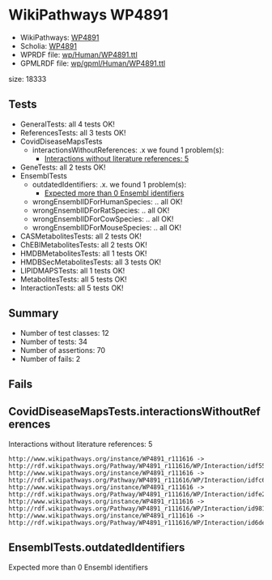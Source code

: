 # WikiPathways WP4891

* WikiPathways: [WP4891](https://identifiers.org/wikipathways:WP4891)
* Scholia: [WP4891](https://scholia.toolforge.org/wikipathways/WP4891)
* WPRDF file: [wp/Human/WP4891.ttl](../wp/Human/WP4891.ttl)
* GPMLRDF file: [wp/gpml/Human/WP4891.ttl](../wp/gpml/Human/WP4891.ttl)

size: 18333
## Tests
* GeneralTests: all 4 tests OK!
* ReferencesTests: all 3 tests OK!
* CovidDiseaseMapsTests
    * interactionsWithoutReferences: .x we found 1 problem(s):
        * [Interactions without literature references: 5](#2e295933)
* GeneTests: all 2 tests OK!
* EnsemblTests
    * outdatedIdentifiers: .x. we found 1 problem(s):
        * [Expected more than 0 Ensembl identifiers](#f44398b7)
    * wrongEnsemblIDForHumanSpecies: .. all OK!
    * wrongEnsemblIDForRatSpecies: .. all OK!
    * wrongEnsemblIDForCowSpecies: .. all OK!
    * wrongEnsemblIDForMouseSpecies: .. all OK!
* CASMetabolitesTests: all 2 tests OK!
* ChEBIMetabolitesTests: all 2 tests OK!
* HMDBMetabolitesTests: all 1 tests OK!
* HMDBSecMetabolitesTests: all 3 tests OK!
* LIPIDMAPSTests: all 1 tests OK!
* MetabolitesTests: all 5 tests OK!
* InteractionTests: all 5 tests OK!


## Summary

* Number of test classes: 12
* Number of tests: 34
* Number of assertions: 70
* Number of fails: 2

## Fails

<a name="2e295933" />

## CovidDiseaseMapsTests.interactionsWithoutReferences

Interactions without literature references: 5
```
http://www.wikipathways.org/instance/WP4891_r111616 -> http://rdf.wikipathways.org/Pathway/WP4891_r111616/WP/Interaction/idf55cb6e4
http://www.wikipathways.org/instance/WP4891_r111616 -> http://rdf.wikipathways.org/Pathway/WP4891_r111616/WP/Interaction/idfc67b63
http://www.wikipathways.org/instance/WP4891_r111616 -> http://rdf.wikipathways.org/Pathway/WP4891_r111616/WP/Interaction/idfe2de42e
http://www.wikipathways.org/instance/WP4891_r111616 -> http://rdf.wikipathways.org/Pathway/WP4891_r111616/WP/Interaction/id981d12bb
http://www.wikipathways.org/instance/WP4891_r111616 -> http://rdf.wikipathways.org/Pathway/WP4891_r111616/WP/Interaction/id6de06d86

```
<a name="f44398b7" />

## EnsemblTests.outdatedIdentifiers

Expected more than 0 Ensembl identifiers
